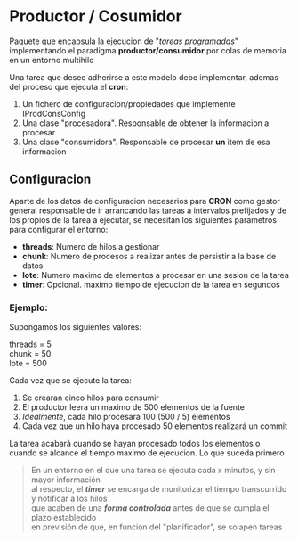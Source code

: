 # Productor / Cosumidor

Paquete que encapsula la ejecucion de "*tareas programadas*" implementando el paradigma <b>productor/consumidor</b> por colas de memoria
en un entorno multihilo

Una tarea que desee adherirse a este modelo debe implementar, ademas del proceso que ejecuta el **cron**:

1. Un fichero de configuracion/propiedades que implemente IProdConsConfig
2. Una clase "procesadora". Responsable de obtener la informacion a procesar
3. Una clase "consumidora". Responsable de procesar <b>un</b> item de esa informacion

##  Configuracion

Aparte de los datos de configuracion necesarios para **CRON** como gestor general
responsable de ir arrancando las tareas a intervalos prefijados
y de los propios de la tarea a ejecutar, se necesitan los siguientes parametros
para configurar el entorno:

- **threads**: Numero de hilos a gestionar
- **chunk**: Numero de procesos a realizar antes de persistir a la base de datos
- **lote**: Numero maximo de elementos a procesar en una sesion de la tarea
- **timer**: Opcional. maximo tiempo de ejecucion de la tarea en segundos

### Ejemplo:
Supongamos los siguientes valores:

threads = 5<br>
chunk = 50<br>
lote = 500

Cada vez que se ejecute la tarea:<br>

1. Se crearan cinco hilos para consumir
2. El productor leera un maximo de 500 elementos de la fuente
3. *Idealmente*, cada hilo procesará 100 (500 / 5) elementos
4. Cada vez que un hilo haya procesado 50 elementos realizará un commit


La tarea acabará cuando se hayan procesado todos los elementos o cuando se
alcance el tiempo maximo de ejecucion. Lo que suceda primero

> En un entorno en el que una tarea se ejecuta cada x minutos, y sin mayor información  
> al respecto, el ***timer*** se encarga de monitorizar el tiempo transcurrido y notificar a los hilos  
> que acaben de una ***forma controlada*** antes de que se cumpla el plazo establecido  
> en previsión de que, en función del "planificador", se solapen tareas

